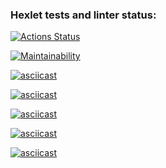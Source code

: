 ### Hexlet tests and linter status:
[![Actions Status](https://github.com/vaLERiyA-pvy/frontend-project-44/workflows/hexlet-check/badge.svg)](https://github.com/vaLERiyA-pvy/frontend-project-44/actions)

[![Maintainability](https://api.codeclimate.com/v1/badges/bf9f38aa9e8263788590/maintainability)](https://codeclimate.com/github/vaLERiyA-pvy/frontend-project-44/maintainability)

[![asciicast](https://asciinema.org/a/BUdQveiA9mQGysMqBT67BccLN.svg)](https://asciinema.org/a/BUdQveiA9mQGysMqBT67BccLN)

[![asciicast](https://asciinema.org/a/VLkxWUllQ5xjhMwxOSrJzPWI6.svg)](https://asciinema.org/a/VLkxWUllQ5xjhMwxOSrJzPWI6)

[![asciicast](https://asciinema.org/a/f37R1j6L0ErNgG7kByaRKmLju.svg)](https://asciinema.org/a/f37R1j6L0ErNgG7kByaRKmLju)

[![asciicast](https://asciinema.org/a/vCukSr0A17exMfnExCwjzy6e7.svg)](https://asciinema.org/a/vCukSr0A17exMfnExCwjzy6e7)

[![asciicast](https://asciinema.org/a/QhVBGzqIcgDlWAR3g3WDmMkdm.svg)](https://asciinema.org/a/QhVBGzqIcgDlWAR3g3WDmMkdm)

